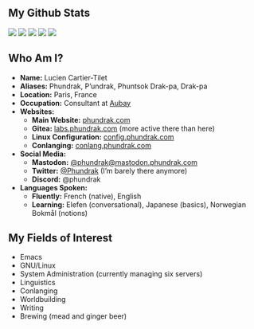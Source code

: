 ## My Github Stats
![](http://github-profile-summary-cards.vercel.app/api/cards/profile-details?username=Phundrak&theme=nord_dark)
![](http://github-profile-summary-cards.vercel.app/api/cards/repos-per-language?username=Phundrak&theme=nord_dark) ![](http://github-profile-summary-cards.vercel.app/api/cards/most-commit-language?username=Phundrak&theme=nord_dark)
![](http://github-profile-summary-cards.vercel.app/api/cards/stats?username=Phundrak&theme=nord_dark) ![](http://github-profile-summary-cards.vercel.app/api/cards/productive-time?username=Phundrak&theme=nord_dark&utcOffset=1)

## Who Am I?
- **Name:** Lucien Cartier-Tilet
- **Aliases:** Phundrak, P’undrak, Phuntsok Drak-pa, Drak-pa
- **Location:** Paris, France
- **Occupation:** Consultant at [Aubay](https://aubay.com/)
- **Websites:**
  - **Main Website:** [phundrak.com](https://phundrak.com/en)
  - **Gitea:** [labs.phundrak.com](https://labs.phundrak.com) (more active there than here)
  - **Linux Configuration:** [config.phundrak.com](https://config.phundrak.com)
  - **Conlanging:** [conlang.phundrak.com](https://conlang.phundrak.com/)
- **Social Media:**
  - **Mastodon:** [@phundrak@mastodon.phundrak.com](https://mastodon.phundrak.com/@phundrak)
  - **Twitter:** [@Phundrak](https://twitter.com/phundrak) (I’m barely there anymore)
  - **Discord:** @phundrak
- **Languages Spoken:**
  - **Fluently:** French (native), English
  - **Learning:** Elefen (conversational), Japanese (basics), Norwegian Bοkmål (notions)

## My Fields of Interest
- Emacs
- GNU/Linux
- System Administration (currently managing six servers)
- Linguistics
- Conlanging
- Worldbuilding
- Writing
- Brewing (mead and ginger beer)
